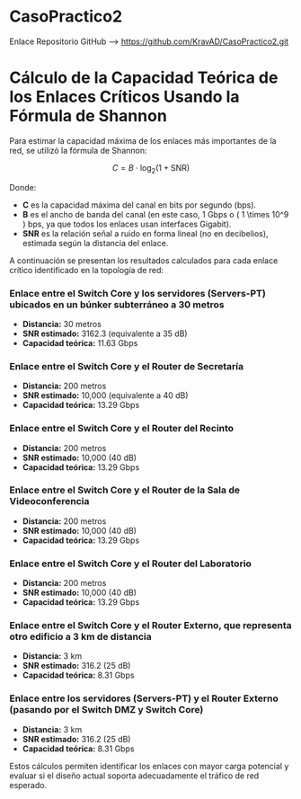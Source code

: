 # CasoPractico2
Enlace Repositorio GitHub --> https://github.com/KravAD/CasoPractico2.git

# Cálculo de la Capacidad Teórica de los Enlaces Críticos Usando la Fórmula de Shannon

Para estimar la capacidad máxima de los enlaces más importantes de la red, se utilizó la fórmula de Shannon:

$$ C = B \cdot \log_2(1 + \text{SNR}) $$

Donde:

- **C** es la capacidad máxima del canal en bits por segundo (bps).
- **B** es el ancho de banda del canal (en este caso, 1 Gbps o \( 1 \times 10^9 \) bps, ya que todos los enlaces usan interfaces Gigabit).
- **SNR** es la relación señal a ruido en forma lineal (no en decibelios), estimada según la distancia del enlace.

A continuación se presentan los resultados calculados para cada enlace crítico identificado en la topología de red:

### Enlace entre el Switch Core y los servidores (Servers-PT) ubicados en un búnker subterráneo a 30 metros

- **Distancia:** 30 metros
- **SNR estimado:** 3162.3 (equivalente a 35 dB)
- **Capacidad teórica:** 11.63 Gbps

### Enlace entre el Switch Core y el Router de Secretaría

- **Distancia:** 200 metros
- **SNR estimado:** 10,000 (equivalente a 40 dB)
- **Capacidad teórica:** 13.29 Gbps

### Enlace entre el Switch Core y el Router del Recinto

- **Distancia:** 200 metros
- **SNR estimado:** 10,000 (40 dB)
- **Capacidad teórica:** 13.29 Gbps

### Enlace entre el Switch Core y el Router de la Sala de Videoconferencia

- **Distancia:** 200 metros
- **SNR estimado:** 10,000 (40 dB)
- **Capacidad teórica:** 13.29 Gbps

### Enlace entre el Switch Core y el Router del Laboratorio

- **Distancia:** 200 metros
- **SNR estimado:** 10,000 (40 dB)
- **Capacidad teórica:** 13.29 Gbps

### Enlace entre el Switch Core y el Router Externo, que representa otro edificio a 3 km de distancia

- **Distancia:** 3 km
- **SNR estimado:** 316.2 (25 dB)
- **Capacidad teórica:** 8.31 Gbps

### Enlace entre los servidores (Servers-PT) y el Router Externo (pasando por el Switch DMZ y Switch Core)

- **Distancia:** 3 km
- **SNR estimado:** 316.2 (25 dB)
- **Capacidad teórica:** 8.31 Gbps

Estos cálculos permiten identificar los enlaces con mayor carga potencial y evaluar si el diseño actual soporta adecuadamente el tráfico de red esperado.
